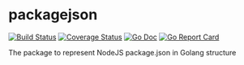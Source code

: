 # packagejson
[![Build Status](https://travis-ci.org/cloudrecipes/packagejson.svg?branch=master)](https://travis-ci.org/cloudrecipes/packagejson)
[![Coverage Status](https://coveralls.io/repos/github/cloudrecipes/packagejson/badge.svg?branch=master)](https://coveralls.io/github/cloudrecipes/packagejson?branch=master)
[![Go Doc](https://img.shields.io/badge/godoc-reference-blue.svg?style=flat-square)](https://godoc.org/github.com/cloudrecipes/packagejson/pkg/packagejson)
[![Go Report Card](https://goreportcard.com/badge/github.com/cloudrecipes/packagejson)](https://goreportcard.com/report/github.com/cloudrecipes/packagejson)

The package to represent NodeJS package.json in Golang structure
